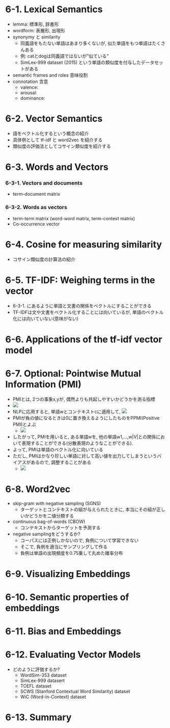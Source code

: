# 6-1. Lexical Semantics
- lemma: 標準形, 辞書形
- wordform: 表層形, 出現形
- synonymy と similarity
  - 同義語をもたない単語はあまり多くないが, 似た単語をもつ単語はたくさんある
  - 例: catとdogは同義語ではないが"似ている"
  - SimLex-999 dataset (2015) という単語の類似度を付与したデータセットがある
- semantic frames and roles 意味役割
- connotation 含意
  - valence: 
  - arousal: 
  - dominance: 

# 6-2. Vector Semantics
- 語をベクトル化するという概念の紹介
- 具体例として tf-idf と word2vec を紹介する
- 類似度の評価法としてコサイン類似度を紹介する

# 6-3. Words and Vectors
### 6-3-1. Vectors and documents
- term-document matrix

### 6-3-2. Words as vectors
- term-term matrix (word-word matrix, term-context matrix)
- Co-occurrence vector

# 6-4. Cosine for measuring similarity
- コサイン類似度の計算法の紹介

# 6-5. TF-IDF: Weighing terms in the vector
- 6-3-1. にあるように単語と文書の関係をベクトルにすることができる
- TF-IDFは文や文書をベクトル化することには向いているが, 単語のベクトル化には向いていない(意味がない)

# 6-6. Applications of the tf-idf vector model

# 6-7. Optional: Pointwise Mutual Information (PMI)
- PMIとは, 2つの事象x,yが, 偶然よりも共起しやすいかどうかを測る指標
- <img src="https://latex.codecogs.com/gif.latex?I(x,y)=\log_{2}\frac{P(x,y)}{P(x)P(y)}" />
- NLPに応用すると, 単語wとコンテキストcに適用して, <img src="https://latex.codecogs.com/gif.latex?\mathrm{PMI}(w,c)=\log_{2}\frac{P(w,c)}{P(w)P(c)}" />
- PMIが負の値になるときは0に置き換えるようにしたものをPPMI(Positive PMI)とよぶ
  - <img src="https://latex.codecogs.com/gif.latex?\mathrm{PPMI}(w,c)=max(\log_{2}\frac{P(w,c)}{P(w)P(c)},0)" />
- したがって, PMIを用いると, ある単語wを, 他の単語w1,...,w|V|との関係において表現することができる(分散表現のようなことができる).
- よって, PMIは単語のベクトル化に向いている
- ただし, PMIはかなり珍しい単語に対して高い値を出力してしまうというバイアスがあるので, 調整することがある
  - <img src="https://latex.codecogs.com/gif.latex?\mathrm{PPMI}_{\alpha}(w,c)=max(\log_{2}\frac{P(w,c)}{P(w)P_{\alpha}(c)},0)" />

# 6-8. Word2vec
- skip-gram with negative sampling (SGNS)
  - ターゲットとコンテキストの組が与えられたときに, 本当にその組が正しいかどうかを二値分類する
- continuous bag-of-words (CBOW)
  - コンテキストからターゲットを予測する
- negative samplingをどうするか?
  - コーパスには正例しかないので, 負例について学習できない
  - そこで, 負例を適当にサンプリングして作る
  - 負例は単語の出現頻度を0.75乗して丸めた確率分布

# 6-9. Visualizing Embeddings

# 6-10. Semantic properties of embeddings

# 6-11. Bias and Embeddings

# 6-12. Evaluating Vector Models
- どのように評価するか?
  - WordSim-353 dataset
  - SimLex-999 datasert
  - TOEFL dataset
  - SCWS (Stanford Contextual Word Similarity) dataset
  - WiC (Word-in-Context) dataset

# 6-13. Summary
